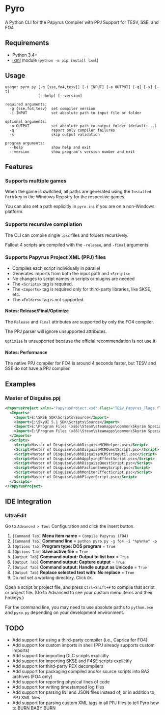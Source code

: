 # Pyro

A Python CLI for the Papyrus Compiler with PPJ Support for TESV, SSE, and FO4


## Requirements

* Python 3.4+
* [lxml](http://lxml.de/) module (`python -m pip install lxml`)


## Usage

```
usage: pyro.py [-g {sse,fo4,tesv}] [-i INPUT] [-o OUTPUT] [-q] [-s] [-t]
               [--help] [--version]

required arguments:
  -g {sse,fo4,tesv}  set compiler version
  -i INPUT           set absolute path to input file or folder

optional arguments:
  -o OUTPUT          set absolute path to output folder (default: ..)
  -q                 report only compiler failures
  -s                 skip output validation

program arguments:
  --help             show help and exit
  --version          show program's version number and exit
```

## Features

### Supports multiple games

When the game is switched, all paths are generated using the `Installed Path` key in the Windows Registry for the respective games.

You can also set a path explicitly in `pyro.ini` if you are on a non-Windows platform.
 

### Supports recursive compilation

The CLI can compile single `.psc` files and folders recursively.

Fallout 4 scripts are compiled with the `-release`, and `-final` arguments.
 

### Supports Papyrus Project XML (PPJ) files

* Compiles each script individually in parallel
* Generates imports from both the input path and `<Scripts>`
* No changes to script names in scripts or plugins are needed
* The `<Scripts>` tag is required.
* The `<Imports>` tag is required only for third-party libraries, like SKSE, etc.
* The `<Folders>` tag is not supported.

 
#### Notes: Release/Final/Optimize

The `Release` and `Final` attributes are supported by only the FO4 compiler.

The PPJ parser will ignore unsupported attributes.

`Optimize` is unsupported because the official recommendation is not use it.


#### Notes: Performance 

The native PPJ compiler for FO4 is around 4 seconds faster, but TESV and SSE do not have a PPJ compiler.


## Examples

### Master of Disguise.ppj

```xml
<PapyrusProject xmlns="PapyrusProject.xsd" Flags="TESV_Papyrus_Flags.flg" Output="E:\projects\skyrim\Master of Disguise - Special Edition\scripts">
  <Imports>
  	<Import>E:\SKSE SDK\Scripts\Source</Import>
  	<Import>E:\SkyUI 5.1 SDK\Scripts\Source</Import>
    <Import>E:\Program Files (x86)\Steam\steamapps\common\Skyrim Special Edition\Data\Scripts\Source\User</Import>
    <Import>E:\Program Files (x86)\Steam\steamapps\common\Skyrim Special Edition\Data\Scripts\Source\Base</Import>
  </Imports>
  <Scripts>
  	<Script>Master of Disguise\dubhDisguiseMCMHelper.psc</Script>
  	<Script>Master of Disguise\dubhDisguiseMCMQuestScript.psc</Script>
  	<Script>Master of Disguise\dubhDisguiseMCMStringUtil.psc</Script>
  	<Script>Master of Disguise\dubhApplyingEffectScript.psc</Script>
  	<Script>Master of Disguise\dubhDisguiseQuestScript.psc</Script>
  	<Script>Master of Disguise\dubhFactionEnemyScript.psc</Script>
  	<Script>Master of Disguise\dubhMonitorEffectScript.psc</Script>
  	<Script>Master of Disguise\dubhPlayerScript.psc</Script>
  </Scripts>
</PapyrusProject>
```

## IDE Integration

### UltraEdit

Go to `Advanced > Tool` Configuration and click the Insert button.

1. `[Command Tab]` **Menu item name** = `Compile Papyrus (FO4)`
2. `[Command Tab]` **Command line** = `python pyro.py -g fo4 -i "%p%n%e" -p`
3. `[Options Tab]` **Program type: DOS program** = `True`
4. `[Options Tab]` **Save active file** = `True`
5. `[Output Tab]` **Command output: Output to list box** = `True`
6. `[Output Tab]` **Command output: Capture output** = `True`
7. `[Output Tab]` **Command output: Handle output as Unicode** = `True`
8. `[Output Tab]` **Replace selected text with: No replace** = `True`
9. Do not set a working directory. Click `OK`.

Open a script or project file, and press `Ctrl+Shift+#` to compile that script or project file. (Go to Advanced to see your custom menu items and their hotkeys.)

For the command line, you may need to use absolute paths to `python.exe` and `pyro.py` depending on your development environment.


## TODO

- Add support for using a third-party compiler (i.e., Caprica for FO4)
- Add support for custom imports in shell (PPJ already supports custom imports)
- Add support for importing DLC scripts explicitly
- Add support for importing SKSE and F4SE scripts explicitly
- Add support for third-party PEX decompilers
- Add support for packaging compiled and/or source scripts into BA2 archives (FO4 only)
- Add support for reporting physical lines of code
- Add support for writing timestamped log files
- Add support for parsing INI and JSON files instead of, or in addition to, PPJ XML files
- Add support for parsing custom XML tags in all PPJ files to tell Pyro how to BURN BABY BURN
